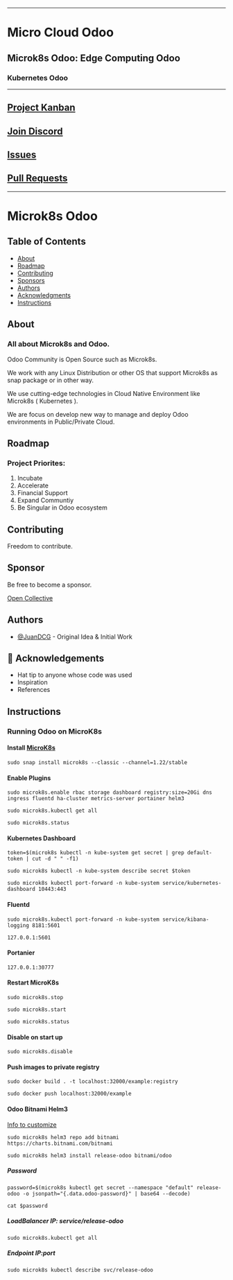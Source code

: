 
---

# Micro Cloud Odoo

## Microk8s Odoo: Edge Computing Odoo

### Kubernetes Odoo
---

## [Project Kanban](https://github.com/orgs/314-consulting/projects/3)

## [Join Discord](https://discord.gg/y4kt5Vp2)

## [Issues](https://github.com/314-consulting/micro-cloud-odoo/issues)

## [Pull Requests](https://github.com/314-consulting/micro-cloud-odoo/pulls)


---

# Microk8s Odoo

## Table of Contents

- [About](#about)
- [Roadmap](#roadmap)
- [Contributing](#contributing)
- [Sponsors](#sponsors)
- [Authors](#authors)
- [Acknowledgments](#acknowledgement)
- [Instructions](#instructions)

## About <a name = "about"></a>

### All about Microk8s and Odoo.

Odoo Community is Open Source such as Microk8s.

We work with any Linux Distribution or other OS that support Microk8s as snap package or in other way.

We use cutting-edge technologies in Cloud Native Environment like Microk8s ( Kubernetes ).

We are focus on develop new way to manage and deploy Odoo environments in Public/Private Cloud.


## Roadmap <a name = "roadmap"></a>

### Project Priorites:

1. Incubate
2. Accelerate
3. Financial Support
4. Expand Communtiy
5. Be Singular in Odoo ecosystem


## Contributing <a name = "contributing"></a>

Freedom to contribute.

## Sponsor <a name = "sponsor"></a>

Be free to become a sponsor.

[Open Collective](https://opencollective.com/314-consulting)

## Authors <a name = "authors"></a>

- [@JuanDCG](https://github.com/JuanDCG) - Original Idea & Initial Work


## 🎉 Acknowledgements <a name = "acknowledgement"></a>

- Hat tip to anyone whose code was used
- Inspiration
- References

## Instructions <a name = "instructions"></a>

### Running Odoo on MicroK8s

#### Install [MicroK8s](https://microk8s.io/)

`sudo snap install microk8s --classic --channel=1.22/stable`

#### Enable Plugins 

`sudo microk8s.enable rbac storage dashboard registry:size=20Gi dns ingress fluentd ha-cluster metrics-server portainer helm3`

`sudo microk8s.kubectl get all`

`sudo microk8s.status`


#### Kubernetes Dashboard

`token=$(microk8s kubectl -n kube-system get secret | grep default-token | cut -d " " -f1)`

`sudo microk8s kubectl -n kube-system describe secret $token`

`sudo microk8s kubectl port-forward -n kube-system service/kubernetes-dashboard 10443:443`

#### Fluentd

`sudo microk8s.kubectl port-forward -n kube-system service/kibana-logging 8181:5601`

`127.0.0.1:5601`

#### Portanier

`127.0.0.1:30777`

#### Restart MicroK8s

`sudo microk8s.stop`

`sudo microk8s.start`

`sudo microk8s.status`

#### Disable on start up

`sudo microk8s.disable`

#### Push images to private registry

`sudo docker build . -t localhost:32000/example:registry`

`sudo docker push localhost:32000/example`

#### Odoo Bitnami Helm3

[Info to customize](https://artifacthub.io/packages/helm/bitnami/odoo)

`sudo microk8s helm3 repo add bitnami https://charts.bitnami.com/bitnami`

`sudo microk8s helm3 install release-odoo bitnami/odoo`

##### Password

`password=$(microk8s kubectl get secret --namespace "default" release-odoo -o jsonpath="{.data.odoo-password}" | base64 --decode)`

`cat $password`


##### LoadBalancer IP: service/release-odoo 

`sudo microk8s.kubectl get all`

##### Endpoint IP:port

`sudo microk8s kubectl describe svc/release-odoo`
